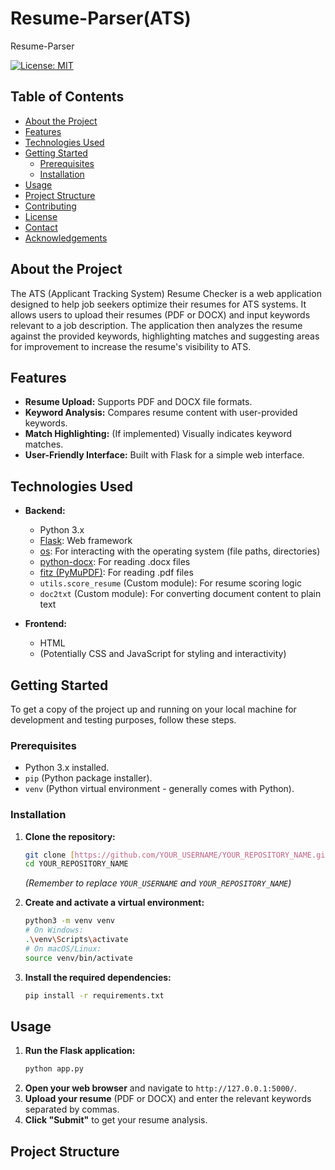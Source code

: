 # Resume-Parser(ATS)

Resume-Parser

[![License: MIT](https://img.shields.io/badge/License-MIT-yellow.svg)](https://opensource.org/licenses/MIT)

## Table of Contents

- [About the Project](#about-the-project)
- [Features](#features)
- [Technologies Used](#technologies-used)
- [Getting Started](#getting-started)
  - [Prerequisites](#prerequisites)
  - [Installation](#installation)
- [Usage](#usage)
- [Project Structure](#project-structure)
- [Contributing](#contributing)
- [License](#license)
- [Contact](#contact)
- [Acknowledgements](#acknowledgements)

## About the Project

The ATS (Applicant Tracking System) Resume Checker is a web application designed to help job seekers optimize their resumes for ATS systems. It allows users to upload their resumes (PDF or DOCX) and input keywords relevant to a job description. The application then analyzes the resume against the provided keywords, highlighting matches and suggesting areas for improvement to increase the resume's visibility to ATS.

## Features

* **Resume Upload:** Supports PDF and DOCX file formats.
* **Keyword Analysis:** Compares resume content with user-provided keywords.
* **Match Highlighting:** (If implemented) Visually indicates keyword matches.
* **User-Friendly Interface:** Built with Flask for a simple web interface.

## Technologies Used

* **Backend:**
    * Python 3.x
    * [Flask](https://flask.palletsprojects.com/): Web framework
    * [os](https://docs.python.org/3/library/os.html): For interacting with the operating system (file paths, directories)
    * [python-docx](https://python-docx.readthedocs.io/en/latest/): For reading .docx files
    * [fitz (PyMuPDF)](https://pymupdf.readthedocs.io/): For reading .pdf files
    * `utils.score_resume` (Custom module): For resume scoring logic
    * `doc2txt` (Custom module): For converting document content to plain text

* **Frontend:**
    * HTML
    * (Potentially CSS and JavaScript for styling and interactivity)

## Getting Started

To get a copy of the project up and running on your local machine for development and testing purposes, follow these steps.

### Prerequisites

* Python 3.x installed.
* `pip` (Python package installer).
* `venv` (Python virtual environment - generally comes with Python).

### Installation

1.  **Clone the repository:**
    ```bash
    git clone [https://github.com/YOUR_USERNAME/YOUR_REPOSITORY_NAME.git](https://github.com/YOUR_USERNAME/YOUR_REPOSITORY_NAME.git)
    cd YOUR_REPOSITORY_NAME
    ```
    *(Remember to replace `YOUR_USERNAME` and `YOUR_REPOSITORY_NAME`)*

2.  **Create and activate a virtual environment:**
    ```bash
    python3 -m venv venv
    # On Windows:
    .\venv\Scripts\activate
    # On macOS/Linux:
    source venv/bin/activate
    ```

3.  **Install the required dependencies:**
    ```bash
    pip install -r requirements.txt
    ```

## Usage

1.  **Run the Flask application:**
    ```bash
    python app.py
    ```
2.  **Open your web browser** and navigate to `http://127.0.0.1:5000/`.
3.  **Upload your resume** (PDF or DOCX) and enter the relevant keywords separated by commas.
4.  **Click "Submit"** to get your resume analysis.

## Project Structure
